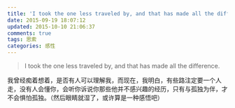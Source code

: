 ```yaml
---
title: 'I took the one less traveled by, and that has made all the difference.'
date: 2015-09-19 18:07:12
updated: 2015-10-10 21:06:37
comments: true
tags: 思索
categories: 感性
---
```


> I took the one less traveled by, and that has made all the difference.

 我曾经痴着想着，是否有人可以理解我，而现在，我明白，有些路注定要一个人走，没有人会懂你，会听你诉说你那些他并不感兴趣的经历，只有与孤独为伴，才不会惧怕孤独。（然后眼睛就湿了，或许算是一种感悟吧）